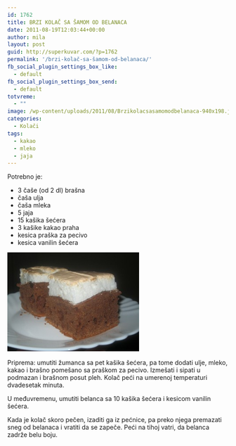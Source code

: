 ```yaml
---
id: 1762
title: BRZI KOLAČ SA ŠAMOM OD BELANACA
date: 2011-08-19T12:03:44+00:00
author: mila
layout: post
guid: http://superkuvar.com/?p=1762
permalink: '/brzi-kolač-sa-šamom-od-belanaca/'
fb_social_plugin_settings_box_like:
  - default
fb_social_plugin_settings_box_send:
  - default
totvreme:
  - ""
image: /wp-content/uploads/2011/08/Brzikolacsasamomodbelanaca-940x198.jpg
categories:
  - Kolači
tags:
  - kakao
  - mleko
  - jaja
---
```

Potrebno je:

  * 3 čaše (od 2 dl) brašna
  * čaša ulja
  * čaša mleka
  * 5 jaja
  * 15 kašika šećera
  * 3 kašike kakao praha
  * kesica praška za pecivo
  * kesica vanilin šećera

<img class="alignnone size-medium wp-image-5789" src="/wp-content/uploads/2011/08/Brzikolacsasamomodbelanaca-300x225.jpg" alt="Brzikolacsasamomodbelanaca" width="300" height="225" /> 

Priprema: umutiti žumanca sa pet kašika šećera, pa tome dodati ulje, mleko, kakao i brašno pomešano sa praškom za pecivo. Izmešati i sipati u podmazan i brašnom posut pleh. Kolač peći na umerenoj temperaturi dvadesetak minuta.

U međuvremenu, umutiti belanca sa 10 kašika šećera i kesicom vanilin šećera.

Kada je kolač skoro pečen, izaditi ga iz pećnice, pa preko njega premazati sneg od belanaca i vratiti da se zapeče. Peći na tihoj vatri, da belanca zadrže belu boju.